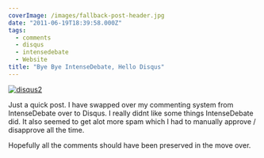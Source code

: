```yaml
---
coverImage: /images/fallback-post-header.jpg
date: "2011-06-19T18:39:58.000Z"
tags:
  - comments
  - disqus
  - intensedebate
  - Website
title: "Bye Bye IntenseDebate, Hello Disqus"
---
```


[![](/wp-content/uploads/2011/06/disqus2.jpg "disqus2")](/wp-content/uploads/2011/06/disqus2.jpg)

Just a quick post. I have swapped over my commenting system from IntenseDebate over to Disqus. I really didnt like some things IntenseDebate did. It also seemed to get alot more spam which I had to manually approve / disapprove all the time.

<!-- more -->

Hopefully all the comments should have been preserved in the move over.
